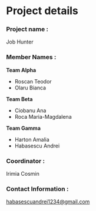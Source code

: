 # Project details

### **Project name :** 
Job Hunter

### **Member Names :**
**Team Alpha**
* Roscan Teodor
* Olaru Bianca

**Team Beta**
* Ciobanu Ana
* Roca Maria-Magdalena

**Team Gamma**
* Harton Amalia
* Habasescu Andrei

### **Coordinator :** 
Irimia Cosmin

### **Contact Information :** 
habasescuandrei1234@gmail.com

<!--

**Here are some ideas to get you started:**

🙋‍♀️ A short introduction - what is your organization all about?
🌈 Contribution guidelines - how can the community get involved?
👩‍💻 Useful resources - where can the community find your docs? Is there anything else the community should know?
🍿 Fun facts - what does your team eat for breakfast?
🧙 Remember, you can do mighty things with the power of [Markdown](https://docs.github.com/github/writing-on-github/getting-started-with-writing-and-formatting-on-github/basic-writing-and-formatting-syntax)
-->
